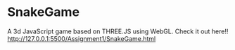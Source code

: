 # SnakeGame
  A 3d JavaScript game based on THREE.JS using WebGL.
  Check it out here!! http://127.0.0.1:5500/Assignment1/SnakeGame.html
